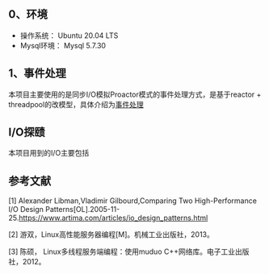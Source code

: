 
## 0、环境
- 操作系统：
Ubuntu 20.04 LTS
- Mysql环境：
Mysql 5.7.30
## 1、事件处理
本项目主要使用的是同步I/O模拟Proactor模式的事件处理方式，是基于reactor + threadpool的改模型，具体介绍为[事件处理](./doc/event.md)


## I/O探赜
本项目用到的I/O主要包括

## 参考文献
[1] Alexander Libman,Vladimir Gilbourd,Comparing Two High-Performance I/O Design Patterns[OL].2005-11-25.https://www.artima.com/articles/io_design_patterns.html

[2] 游双，Linux高性能服务器编程[M]。机械工业出版社，2013。

[3] 陈硕， Linux多线程服务端编程：使用muduo C++网络库。电子工业出版社，2012。

